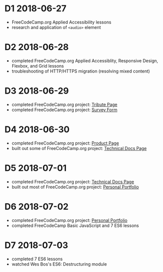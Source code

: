 # D1 2018-06-27

- FreeCodeCamp.org Applied Accessibility lessons
- research and application of `<audio>` element

# D2 2018-06-28

- completed FreeCodeCamp.org Applied Accessiblity, Responsive Design, Flexbox, and Grid lessons
- troubleshooting of HTTP/HTTPS migration (resolving mixed content)

# D3 2018-06-29

- completed FreeCodeCamp.org project: [Tribute Page](https://codepen.io/digilou/pen/oyJXmp)
- completed FreeCodeCamp.org project: [Survey Form](https://codepen.io/digilou/pen/WyLMVV)

# D4 2018-06-30

- completed FreeCodeCamp.org project: [Product Page](https://codepen.io/digilou/pen/wXRxab)
- built out some of FreeCodeCamp.org project: [Technical Docs Page](https://codepen.io/digilou/pen/MXLjNz)

# D5 2018-07-01

- completed FreeCodeCamp.org project: [Technical Docs Page](https://codepen.io/digilou/pen/MXLjNz)
- built out most of FreeCodeCamp.org project: [Personal Portfolio](https://codepen.io/digilou/pen/xzMJPX)

# D6 2018-07-02

- completed FreeCodeCamp.org project: [Personal Portfolio](https://codepen.io/digilou/pen/xzMJPX)
- completed FreeCodeCamp Basic JavaScript and 7 ES6 lessons

# D7 2018-07-03

- completed 7 ES6 lessons
- watched Wes Bos's ES6: Destructuring module
